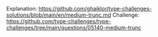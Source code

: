 Explanation: https://github.com/ghaiklor/type-challenges-solutions/blob/main/en/medium-trunc.md
Challenge: https://github.com/type-challenges/type-challenges/tree/main/questions/05140-medium-trunc